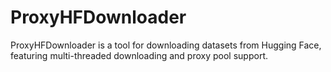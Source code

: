 # ProxyHFDownloader
ProxyHFDownloader is a tool for downloading datasets from Hugging Face, featuring multi-threaded downloading and proxy pool support.
